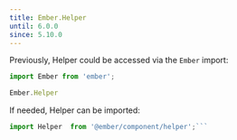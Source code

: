 ```yaml
---
title: Ember.Helper
until: 6.0.0
since: 5.10.0
---
```



Previously, Helper could be accessed via the `Ember` import:
```js
import Ember from 'ember';

Ember.Helper

```

 If needed, Helper can be imported:
```js
import Helper  from '@ember/component/helper';```
